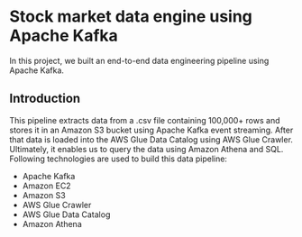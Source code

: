 # Stock market data engine using Apache Kafka
In this project, we built an end-to-end data engineering pipeline using Apache Kafka.

## Introduction
This pipeline extracts data from a .csv file containing 100,000+ rows and stores it in an Amazon S3 bucket using Apache Kafka event streaming. After that data is loaded into the AWS Glue Data Catalog using AWS Glue Crawler. Ultimately, it enables us to query the data using Amazon Athena and SQL. Following technologies are used to build this data pipeline:
- Apache Kafka
- Amazon EC2
- Amazon S3
- AWS Glue Crawler
- AWS Glue Data Catalog
- Amazon Athena
